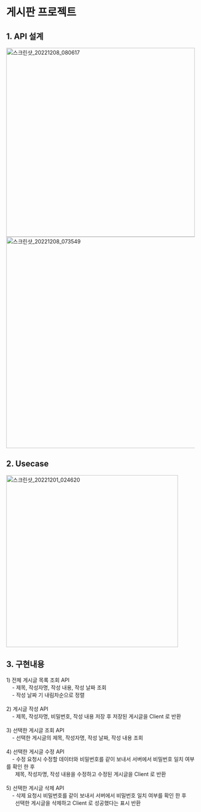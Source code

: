 # 게시판 프로젝트
<h2>1. API 설계</h2>
<img width="504" alt="스크린샷_20221208_080617" src="https://user-images.githubusercontent.com/100077017/206431448-599eecc9-2935-42fc-97b6-0eb3f5eacdcb.png">
<img width="564" alt="스크린샷_20221208_073549" src="https://user-images.githubusercontent.com/100077017/206425249-43013312-071c-499a-be46-9e5cc1362a91.png">
<br>
<h2>2. Usecase</h2>
<img width="459" alt="스크린샷_20221201_024620" src="https://user-images.githubusercontent.com/100077017/204975428-cbf876df-e75c-43af-b512-c14aa1c3277e.png">
<br>
<h2>3. 구현내용</h2>
1) 전체 게시글 목록 조회 API<br>
&nbsp;&nbsp;&nbsp;&nbsp;- 제목, 작성자명, 작성 내용, 작성 날짜 조회<br>
&nbsp;&nbsp;&nbsp;&nbsp;- 작성 날짜 기 내림차순으로 정렬<br><br>
2) 게시글 작성 API<br>
&nbsp;&nbsp;&nbsp;&nbsp;- 제목, 작성자명, 비밀번호, 작성 내용 저장 후 저장된 게시글을 Client 로 반환<br><br>
3) 선택한 게시글 조회 API<br>
&nbsp;&nbsp;&nbsp;&nbsp;- 선택한 게시글의 제목, 작성자명, 작성 날짜, 작성 내용 조회<br><br>
4) 선택한 게시글 수정 API<br>
&nbsp;&nbsp;&nbsp;&nbsp;- 수정 요청시 수정할 데이터와 비밀번호를 같이 보내서 서버에서 비밀번호 일치 여부를 확인 한 후<br>
&nbsp;&nbsp;&nbsp;&nbsp;&nbsp;&nbsp;제목, 작성자명, 작성 내용을 수정하고 수정된 게시글을 Client 로 반환<br><br>
5) 선택한 게시글 삭제 API<br>
&nbsp;&nbsp;&nbsp;&nbsp;- 삭제 요청시 비밀번호를 같이 보내서 서버에서 비밀번호 일치 여부를 확인 한 후<br>
&nbsp;&nbsp;&nbsp;&nbsp;&nbsp;&nbsp;선택한 게시글을 삭제하고 Client 로 성공했다는 표시 반환<br>


